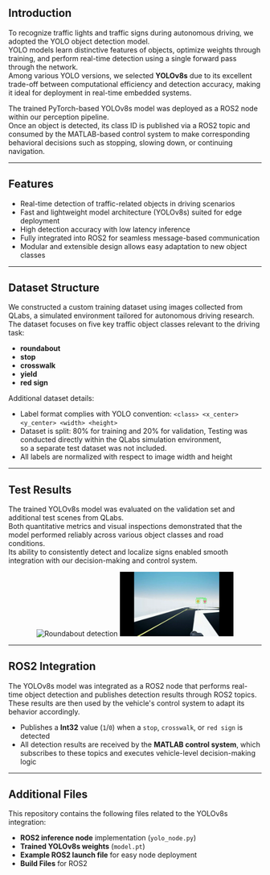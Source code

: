 ## Introduction

To recognize traffic lights and traffic signs during autonomous driving, we adopted the YOLO object detection model.  
YOLO models learn distinctive features of objects, optimize weights through training, and perform real-time detection using a single forward pass through the network.  
Among various YOLO versions, we selected **YOLOv8s** due to its excellent trade-off between computational efficiency and detection accuracy, making it ideal for deployment in real-time embedded systems.  

The trained PyTorch-based YOLOv8s model was deployed as a ROS2 node within our perception pipeline.  
Once an object is detected, its class ID is published via a ROS2 topic and consumed by the MATLAB-based control system to make corresponding behavioral decisions such as stopping, slowing down, or continuing navigation.

---

## Features

- Real-time detection of traffic-related objects in driving scenarios  
- Fast and lightweight model architecture (YOLOv8s) suited for edge deployment  
- High detection accuracy with low latency inference  
- Fully integrated into ROS2 for seamless message-based communication  
- Modular and extensible design allows easy adaptation to new object classes

---

## Dataset Structure

We constructed a custom training dataset using images collected from QLabs, a simulated environment tailored for autonomous driving research.  
The dataset focuses on five key traffic object classes relevant to the driving task:

- **roundabout**  
- **stop**  
- **crosswalk**  
- **yield**  
- **red sign**

Additional dataset details:

- Label format complies with YOLO convention: `<class> <x_center> <y_center> <width> <height>`  
- Dataset is split: 80% for training and 20% for validation, Testing was conducted directly within the QLabs simulation environment,  
so a separate test dataset was not included.
- All labels are normalized with respect to image width and height  

---

## Test Results

The trained YOLOv8s model was evaluated on the validation set and additional test scenes from QLabs.  
Both quantitative metrics and visual inspections demonstrated that the model performed reliably across various object classes and road conditions.  
Its ability to consistently detect and localize signs enabled smooth integration with our decision-making and control system.

<div align="center">

<img src="../image/YOLOReadme1.gif" alt="Roundabout detection" width="45%">
<img src="../image/YOLOReadme2.gif" alt="Stop sign detection" width="45%">

</div>

---

## ROS2 Integration

The YOLOv8s model was integrated as a ROS2 node that performs real-time object detection and publishes detection results through ROS2 topics.  
These results are then used by the vehicle's control system to adapt its behavior accordingly.  

- Publishes a **Int32** value (`1`/`0`) when a `stop`, `crosswalk`, or `red sign` is detected  
- All detection results are received by the **MATLAB control system**, which subscribes to these topics and executes vehicle-level decision-making logic

---

## Additional Files

This repository contains the following files related to the YOLOv8s integration:

- **ROS2 inference node** implementation (`yolo_node.py`)  
- **Trained YOLOv8s weights** (`model.pt`)   
- **Example ROS2 launch file** for easy node deployment
- **Build Files** for ROS2

